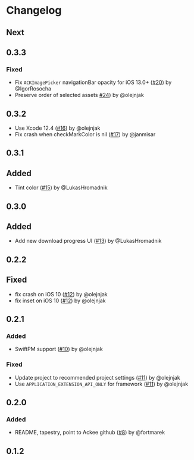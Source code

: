# Changelog

## Next

## 0.3.3

### Fixed

- Fix `ACKImagePicker` navigationBar opacity for iOS 13.0+ ([#20](https://github.com/AckeeCZ/ACKImagePicker/pull/20)) by @IgorRosocha
- Preserve order of selected assets [#24](https://github.com/AckeeCZ/ACKImagePicker/pull/24)) by @olejnjak

## 0.3.2

- Use Xcode 12.4 ([#16](https://github.com/AckeeCZ/ACKImagePicker/pull/16)) by @olejnjak
- Fix crash when checkMarkColor is nil ([#17](https://github.com/AckeeCZ/ACKImagePicker/pull/17)) by @janmisar

## 0.3.1

## Added
- Tint color ([#15](https://github.com/AckeeCZ/ACKImagePicker/pull/15)) by @LukasHromadnik

## 0.3.0

## Added
- Add new download progress UI ([#13](https://github.com/AckeeCZ/ACKImagePicker/pull/13)) by @LukasHromadnik

## 0.2.2

## Fixed
- fix crash on iOS 10 ([#12](https://github.com/AckeeCZ/ACKImagePicker/pull/12)) by @olejnjak
- fix inset on iOS 10 ([#12](https://github.com/AckeeCZ/ACKImagePicker/pull/12)) by @olejnjak

## 0.2.1

### Added
- SwiftPM support ([#10](https://github.com/AckeeCZ/ACKImagePicker/pull/10)) by @olejnjak

### Fixed
- Update project to recommended project settings ([#11](https://github.com/AckeeCZ/ACKImagePicker/pull/11)) by  @olejnjak
- Use `APPLICATION_EXTENSION_API_ONLY` for framework ([#11](https://github.com/AckeeCZ/ACKImagePicker/pull/11)) by  @olejnjak

## 0.2.0

### Added
- README, tapestry, point to Ackee github ([#8](https://github.com/AckeeCZ/ACKImagePicker/pull/8)) by @fortmarek

## 0.1.2
